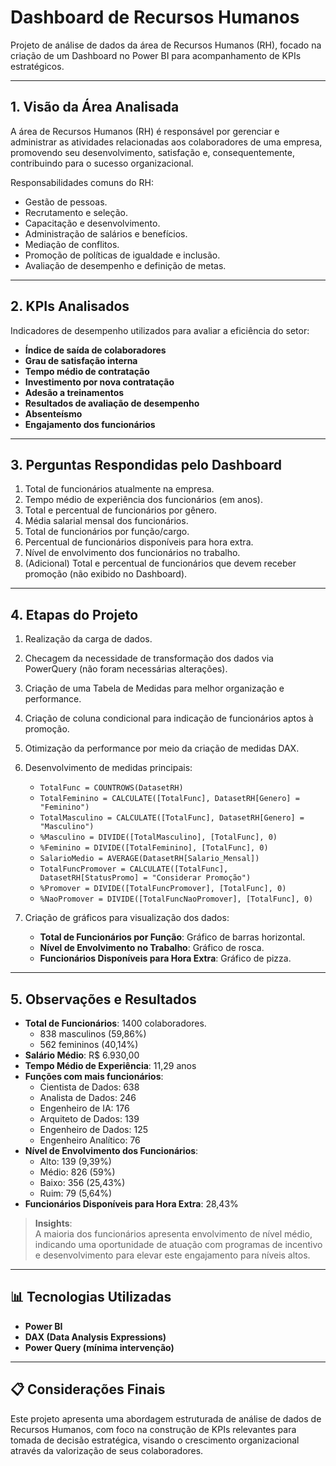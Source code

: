 # Dashboard de Recursos Humanos

Projeto de análise de dados da área de Recursos Humanos (RH), focado na criação de um Dashboard no Power BI para acompanhamento de KPIs estratégicos.

---

## 1. Visão da Área Analisada

A área de Recursos Humanos (RH) é responsável por gerenciar e administrar as atividades relacionadas aos colaboradores de uma empresa, promovendo seu desenvolvimento, satisfação e, consequentemente, contribuindo para o sucesso organizacional.

Responsabilidades comuns do RH:
- Gestão de pessoas.
- Recrutamento e seleção.
- Capacitação e desenvolvimento.
- Administração de salários e benefícios.
- Mediação de conflitos.
- Promoção de políticas de igualdade e inclusão.
- Avaliação de desempenho e definição de metas.

---

## 2. KPIs Analisados

Indicadores de desempenho utilizados para avaliar a eficiência do setor:
- **Índice de saída de colaboradores**
- **Grau de satisfação interna**
- **Tempo médio de contratação**
- **Investimento por nova contratação**
- **Adesão a treinamentos**
- **Resultados de avaliação de desempenho**
- **Absenteísmo**
- **Engajamento dos funcionários**

---

## 3. Perguntas Respondidas pelo Dashboard

1. Total de funcionários atualmente na empresa.
2. Tempo médio de experiência dos funcionários (em anos).
3. Total e percentual de funcionários por gênero.
4. Média salarial mensal dos funcionários.
5. Total de funcionários por função/cargo.
6. Percentual de funcionários disponíveis para hora extra.
7. Nível de envolvimento dos funcionários no trabalho.
8. (Adicional) Total e percentual de funcionários que devem receber promoção (não exibido no Dashboard).

---

## 4. Etapas do Projeto

1. Realização da carga de dados.
2. Checagem da necessidade de transformação dos dados via PowerQuery (não foram necessárias alterações).
3. Criação de uma Tabela de Medidas para melhor organização e performance.
4. Criação de coluna condicional para indicação de funcionários aptos à promoção.
5. Otimização da performance por meio da criação de medidas DAX.
6. Desenvolvimento de medidas principais:
    - `TotalFunc = COUNTROWS(DatasetRH)`
    - `TotalFeminino = CALCULATE([TotalFunc], DatasetRH[Genero] = "Feminino")`
    - `TotalMasculino = CALCULATE([TotalFunc], DatasetRH[Genero] = "Masculino")`
    - `%Masculino = DIVIDE([TotalMasculino], [TotalFunc], 0)`
    - `%Feminino = DIVIDE([TotalFeminino], [TotalFunc], 0)`
    - `SalarioMedio = AVERAGE(DatasetRH[Salario_Mensal])`
    - `TotalFuncPromover = CALCULATE([TotalFunc], DatasetRH[StatusPromo] = "Considerar Promoção")`
    - `%Promover = DIVIDE([TotalFuncPromover], [TotalFunc], 0)`
    - `%NaoPromover = DIVIDE([TotalFuncNaoPromover], [TotalFunc], 0)`

7. Criação de gráficos para visualização dos dados:
    - **Total de Funcionários por Função**: Gráfico de barras horizontal.
    - **Nível de Envolvimento no Trabalho**: Gráfico de rosca.
    - **Funcionários Disponíveis para Hora Extra**: Gráfico de pizza.

---

## 5. Observações e Resultados

- **Total de Funcionários**: 1400 colaboradores.
  - 838 masculinos (59,86%)
  - 562 femininos (40,14%)
- **Salário Médio**: R$ 6.930,00
- **Tempo Médio de Experiência**: 11,29 anos
- **Funções com mais funcionários**:
  - Cientista de Dados: 638
  - Analista de Dados: 246
  - Engenheiro de IA: 176
  - Arquiteto de Dados: 139
  - Engenheiro de Dados: 125
  - Engenheiro Analítico: 76
- **Nível de Envolvimento dos Funcionários**:
  - Alto: 139 (9,39%)
  - Médio: 826 (59%)
  - Baixo: 356 (25,43%)
  - Ruim: 79 (5,64%)
- **Funcionários Disponíveis para Hora Extra**: 28,43%

> **Insights**:  
> A maioria dos funcionários apresenta envolvimento de nível médio, indicando uma oportunidade de atuação com programas de incentivo e desenvolvimento para elevar este engajamento para níveis altos.

---

## 📊 Tecnologias Utilizadas

- **Power BI**
- **DAX (Data Analysis Expressions)**
- **Power Query (mínima intervenção)**

---

## 📋 Considerações Finais

Este projeto apresenta uma abordagem estruturada de análise de dados de Recursos Humanos, com foco na construção de KPIs relevantes para tomada de decisão estratégica, visando o crescimento organizacional através da valorização de seus colaboradores.
